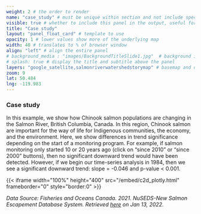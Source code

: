 ```yaml
---
weight: 2 # the order to render
name: "case_study" # must be unique within section and not include special characters
visible: true # whether to include this panel in the output, useful for testing
title: "Case study"
layout: "panel_float_card" # template to use
opacity: 1 # lower values show more of the underlying map
width: 40 # translates to % of browser window
align: "left" # align the entire panel
# background_media : "images/BackgroundTitleSlide1.jpg"  # background image rendered behind the panel, covering map
# splash: true # display the title and subtitle above the panel
layers: "google_satellite,salmonriverwatershedstorymap" # basemap and overlaying layers
zoom: 9
lat: 50.484
lng: -119.983
---
```

### Case study

In this example, we show how Chinook salmon populations are changing in the Salmon River, British Columbia, Canada. In this region, Chinook salmon are important for the way of life for Indigenous communities, the economy, and the environment. Here, we show differences in trend significance depending on the start of a monitoring program. For example, if salmon monitoring only started 10 or 20 years ago (click on “since 2010” or “since 2000” buttons), then no significant downward trend would have been detected. However, if we begin our time-series analysis in 1984, then we see a significant downward trend: slope = -0.046 and p-value < 0.001.

{{< iframe width="100%" height="400" src="/embed/c2d_plotly.html" frameborder="0" style="border:0" >}}

*Data Source: Fisheries and Oceans Canada. 2021. NuSEDS-New Salmon Escapement Database System. Retrieved [here](https://open.canada.ca/data/en/dataset/c48669a3-045b-400d-b730-48aafe8c5ee6) on Jan 13, 2022.*

<!-- {{< figure src="images/ImageChallenge2d.png" 
class="mx-auto w-100 d-block" 
caption="Data Source: Fisheries and Oceans Canada. 2021. NuSEDS-New Salmon Escapement Database System. Retrieved [here](https://open.canada.ca/data/en/dataset/c48669a3-045b-400d-b730-48aafe8c5ee6) on Jan 13, 2022." 
>}} -->